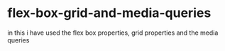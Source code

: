 # flex-box-grid-and-media-queries
in this i have used the flex box properties, grid properties and the media queries
